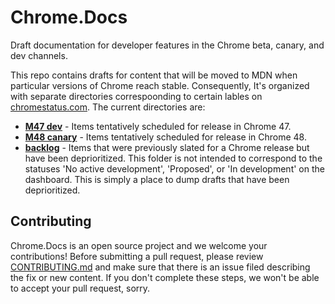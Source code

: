 # Chrome.Docs
Draft documentation for developer features in the Chrome beta, canary, and dev channels.

This repo contains drafts for content that will be moved to MDN when particular versions of Chrome reach stable. Consequently, It's organized with separate directories correspoonding to certain lables on [chromestatus.com](https://www.chromestatus.com/). The current directories are:

- **[M47 dev](m47/)** - Items tentatively scheduled for release in Chrome 47.
- **[M48 canary](m48/)** - Items tentatively scheduled for release in Chrome 48.
- **[backlog](backlog/)** - Items that were previously slated for a Chrome release but have been deprioritized. This folder is not intended to correspond to the statuses 'No active development', 'Proposed', or 'In development' on the dashboard. This is simply a place to dump drafts that have been deprioritized.

Contributing
------------

Chrome.Docs is an open source project and we welcome your contributions!
Before submitting a pull request, please review [CONTRIBUTING.md](CONTRIBUTING.md)
and make sure that there is an issue filed describing the fix or new content.
If you don't complete these steps, we won't be able to accept your pull request, sorry.
